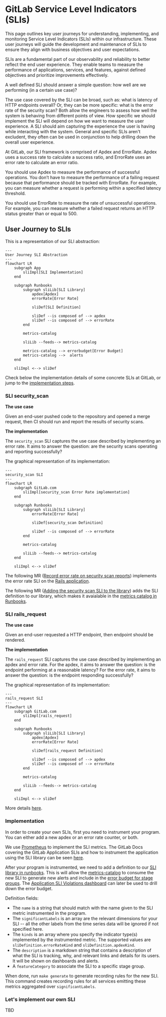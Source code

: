 # GitLab Service Level Indicators (SLIs)

This page outlines key user journeys for understanding, implementing, and monitoring Service Level Indicators (SLIs) within our infrastructure. These user journeys will guide the development and maintenance of SLIs to ensure they align with business objectives and user expectations.

SLIs are a fundamental part of our observability and reliability to better reflect the end user experience. They enable teams to measure the performance of applications, services, and features, against defined objectives and prioritize improvements effectively.

A well defined SLI should answer a simple question: how well are we performing (in a certain use case)?

The use case covered by the SLI can be broad, such as: what is latency of HTTP endpoints overall? Or, they can be more specific: what is the error rate of the security scan? Both allow the engineers to assess how well the system is behaving from different points of view. How specific we should implement the SLI will depend on how we want to measure the user experience. A SLI should aim capturing the experience the user is having while interacting with the system. General and specific SLIs aren't excludent, they often can be used in conjunction to help drilling down the overall user experience.

At GitLab, our SLI framework is comprised of Apdex and ErrorRate. Apdex uses a success rate to calculate a success ratio, and ErrorRate uses an error rate to calculate an error ratio.

You should use Apdex to measure the performance of successful operations. You don’t have to measure the performance of a failing request because that performance should be tracked with ErrorRate. For example, you can measure whether a request is performing within a specified latency threshold.

You should use ErrorRate to measure the rate of unsuccessful operations. For example, you can measure whether a failed request returns an HTTP status greater than or equal to 500.

## User Journey to SLIs

This is a representation of our SLI abstraction:

```mermaid
---
User Journey SLI Abstraction
---
flowchart LR
    subgraph App
        sliImpl[SLI Implementation]
    end

    subgraph Runbooks
        subgraph sliLib[SLI Library]
            apdex[Apdex]
            errorRate[Error Rate]

            sliDef[SLI Definition]

            sliDef --is composed of --> apdex
            sliDef --is composed of --> errorRate
        end

        metrics-catalog

        sliLib --feeds--> metrics-catalog

        metrics-catalog --> errorbudget[Error Budget]
        metrics-catalog -->  alerts
    end

    sliImpl <--> sliDef
```

Check below the implementation details of some concrete SLIs at GitLab, or jump to the [implementation steps](#implementation).

### SLI security_scan

**The use case**

Given an end-user pushed code to the repository and opened a merge request, then CI should run and report the results of security scans.

**The implementation**

The `security_scan` SLI captures the use case described by implementing an error rate. It aims to answer the question: are the security scans operating and reporting successfully?

The graphical representation of its implementation:

```mermaid
---
security_scan SLI
---
flowchart LR
    subgraph GitLab.com
        sliImpl[security_scan Error Rate implementation]
    end

    subgraph Runbooks
        subgraph sliLib[SLI Library]
            errorRate[Error Rate]

            sliDef[security_scan Definition]

            sliDef --is composed of --> errorRate
        end

        metrics-catalog

        sliLib --feeds--> metrics-catalog
    end

    sliImpl <--> sliDef
```

The following MR ([Record error rate on security scan reports](https://gitlab.com/gitlab-org/gitlab/-/merge_requests/170983)) implements the error rate SLI on the [Rails application](https://gitlab.com/gitlab-org/gitlab).

The following MR ([Adding the security scan SLI to the library](https://gitlab.com/gitlab-com/runbooks/-/merge_requests/8210)) adds the SLI definition to our library, which makes it avaialable in the [metrics catalog in Runbooks](https://gitlab.com/gitlab-com/runbooks/-/tree/master/metrics-catalog?ref_type=heads).


### SLI rails_request

**The use case**

Given an end-user requested a HTTP endpoint, then endpoint should be rendered.

**The implementation**

The `rails_request` SLI captures the use case described by implementing an apdex and error rate. For the apdex, it aims to answer the question: is the endpoint performing at a reasonable latency? For the error rate, it aims to answer the  question: is the endpoint responding successfully?

The graphical representation of its implementation:

```mermaid
---
rails_request SLI
---
flowchart LR
    subgraph GitLab.com
        sliImpl[rails_request]
    end

    subgraph Runbooks
        subgraph sliLib[SLI Library]
            apdex[Apdex]
            errorRate[Error Rate]

            sliDef[rails_request Definition]

            sliDef --is composed of --> apdex
            sliDef --is composed of --> errorRate
        end

        metrics-catalog

        sliLib --feeds--> metrics-catalog
    end

    sliImpl <--> sliDef
```

More details [here](https://docs.gitlab.com/ee/development/application_slis/rails_request.html).


### <a id="implementation">Implementation</a>

In order to create your own SLIs, first you need to instrument your program. You can either add a new apdex or an error rate counter, or both.

We use [Prometheus](https://prometheus.io/) to implement the SLI metrics. The GitLab Docs covering the GitLab Application SLIs and how to instrument the application using the SLI library can be seen [here](https://docs.gitlab.com/ee/development/application_slis).

After your program is instrumented, we need to add a definition to our [SLI library in runbooks](metrics-catalog/gitlab-slis/library.libsonnet). This is will allow the [metrics-catalog](metrics-catalog) to consume the new SLI to generate new alerts and include in the [error budget for stage groups](https://handbook.gitlab.com/handbook/engineering/error-budgets/). The [Application SLI Violations dashboard](https://dashboards.gitlab.net/d/general-application-sli-violations/general3a-application-sli-violations?orgId=1&from=now-7d%2Fm&to=now%2Fm&timezone=utc&var-PROMETHEUS_DS=mimir-gitlab-gprd&var-environment=gprd&var-environment-2=gprd&var-stage=main&var-product_stage=$__all&var-stage_group=$__all&var-component=rails_request) can later be used to drill down the error budget.

Definition fields:

- The `name` is a string that should match with the name given to the SLI metric instrumented in the program.
- The `significantLabels` is an array are the relevant dimensions for your SLI -- all the other labels from the time series data will be ignored if not specified here.
- The `kinds` is an array where you specify the indicator type(s) implemented by the instrumented metric. The supported values are `sliDefinition.errorRateKind` and `sliDefinition.apdexKind`.
- The `description` is a markdown string that contains a description of what the SLI is tracking, why, and relevant links and details for its users. It will be shown on dashboards and alerts.
- A `featureCategory` to associate the SLI to a specific stage group.

When done, run `make generate` to generate recording rules for the new SLI. This command creates recording rules for all services emitting these metrics aggregated over `significantLabels`.

### Let's implement our own SLI

TBD
